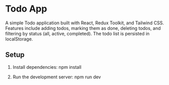# Todo App

A simple Todo application built with React, Redux Toolkit, and Tailwind CSS.  
Features include adding todos, marking them as done, deleting todos, and filtering by status (all, active, completed).
The todo list is persisted in localStorage.

## Setup

1. Install dependencies:
   npm install

2. Run the development server:
   npm run dev
